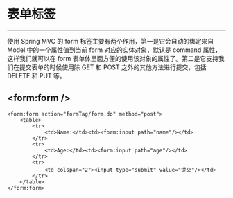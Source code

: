 # 表单标签

---

使用 Spring MVC 的 form 标签主要有两个作用，第一是它会自动的绑定来自 Model 中的一个属性值到当前 form 对应的实体对象，默认是 command 属性，这样我们就可以在 form 表单体里面方便的使用该对象的属性了。第二是它支持我们在提交表单的时候使用除 GET 和 POST 之外的其他方法进行提交，包括 DELETE 和 PUT 等。

## <form:form />

```
<form:form action="formTag/form.do" method="post">  
    <table>  
        <tr>  
            <td>Name:</td><td><form:input path="name"/></td>  
        </tr>  
        <tr>  
            <td>Age:</td><td><form:input path="age"/></td>  
        </tr>  
        <tr>  
            <td colspan="2"><input type="submit" value="提交"/></td>  
        </tr>  
    </table>  
</form:form>  
```